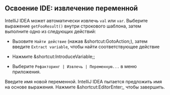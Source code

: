 ## Освоение IDE: извлечение переменной

IntelliJ IDEA может автоматически извлечь `val` или `var`. Выберите выражение
`getFooResult()` внутри строкового шаблона, затем выполните одно из следующих действий:

- Вызовите <span class="control">`Найти действие`</span> (нажав <span class="shortcut">&shortcut:GotoAction;</span>),
затем введите `Extract variable`, чтобы найти соответствующее действие

- Нажмите <span class="shortcut">&shortcut:IntroduceVariable;</span>;

- Выберите <span class="control">`Рефакторинг | Извлечь | Переменную...`</span>
в меню приложения.

Введите имя новой переменной. IntelliJ IDEA пытается предложить имя
на основе выражения. Нажмите
<span class="shortcut">&shortcut:EditorEnter;</span>, чтобы завершить.